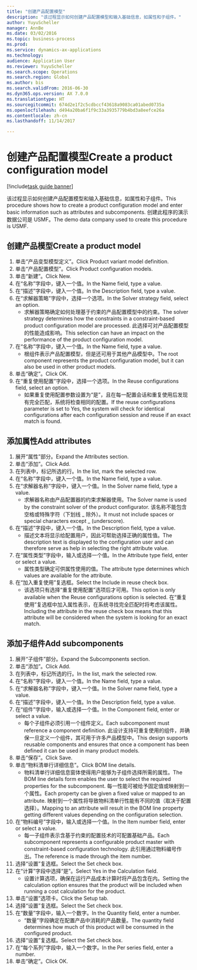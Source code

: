 ```yaml
--- 
title: "创建产品配置模型"
description: "该过程显示如何创建产品配置模型和输入基础信息，如属性和子组件。"
author: YuyuScheller
manager: AnnBe
ms.date: 03/02/2016
ms.topic: business-process
ms.prod: 
ms.service: dynamics-ax-applications
ms.technology: 
audience: Application User
ms.reviewer: YuyuScheller
ms.search.scope: Operations
ms.search.region: Global
ms.author: bis
ms.search.validFrom: 2016-06-30
ms.dyn365.ops.version: AX 7.0.0
ms.translationtype: HT
ms.sourcegitcommit: 674d2e1f2c5cdbccf43618a9083ca01abed0735a
ms.openlocfilehash: d494a20ba6f1f9c33a3935779b4bd3a8eefce26a
ms.contentlocale: zh-cn
ms.lasthandoff: 11/14/2017

---
```

# <a name="create-a-product-configuration-model"></a><span data-ttu-id="e98e4-103">创建产品配置模型</span><span class="sxs-lookup"><span data-stu-id="e98e4-103">Create a product configuration model</span></span>

[!include[task guide banner](../../includes/task-guide-banner.md)]

<span data-ttu-id="e98e4-104">该过程显示如何创建产品配置模型和输入基础信息，如属性和子组件。</span><span class="sxs-lookup"><span data-stu-id="e98e4-104">This procedure shows how to create a product configuration model and enter basic information such as attributes and subcomponents.</span></span> <span data-ttu-id="e98e4-105">创建此程序的演示数据公司是 USMF。</span><span class="sxs-lookup"><span data-stu-id="e98e4-105">The demo data company used to create this procedure is USMF.</span></span>


## <a name="create-a-product-model"></a><span data-ttu-id="e98e4-106">创建产品模型</span><span class="sxs-lookup"><span data-stu-id="e98e4-106">Create a product model</span></span>
1. <span data-ttu-id="e98e4-107">单击“产品变型模型定义”。</span><span class="sxs-lookup"><span data-stu-id="e98e4-107">Click Product variant model definition.</span></span>
2. <span data-ttu-id="e98e4-108">单击“产品配置模型”。</span><span class="sxs-lookup"><span data-stu-id="e98e4-108">Click Product configuration models.</span></span>
3. <span data-ttu-id="e98e4-109">单击“新建”。</span><span class="sxs-lookup"><span data-stu-id="e98e4-109">Click New.</span></span>
4. <span data-ttu-id="e98e4-110">在“名称”字段中，键入一个值。</span><span class="sxs-lookup"><span data-stu-id="e98e4-110">In the Name field, type a value.</span></span>
5. <span data-ttu-id="e98e4-111">在“描述”字段中，键入一个值。</span><span class="sxs-lookup"><span data-stu-id="e98e4-111">In the Description field, type a value.</span></span>
6. <span data-ttu-id="e98e4-112">在“求解器策略”字段中，选择一个选项。</span><span class="sxs-lookup"><span data-stu-id="e98e4-112">In the Solver strategy field, select an option.</span></span>
    * <span data-ttu-id="e98e4-113">求解器策略确定如何处理基于约束的产品配置模型中的约束。</span><span class="sxs-lookup"><span data-stu-id="e98e4-113">The solver strategy determines how the constraints in a constraint-based product configuration model are processed.</span></span> <span data-ttu-id="e98e4-114">此选择可对产品配置模型的性能造成影响。</span><span class="sxs-lookup"><span data-stu-id="e98e4-114">This selection can have an impact on the performance of the product configuration model.</span></span>  
7. <span data-ttu-id="e98e4-115">在“名称”字段中，键入一个值。</span><span class="sxs-lookup"><span data-stu-id="e98e4-115">In the Name field, type a value.</span></span>
    * <span data-ttu-id="e98e4-116">根组件表示产品配置模型，但是还可用于其他产品模型中。</span><span class="sxs-lookup"><span data-stu-id="e98e4-116">The root component represents the product configuration model, but it can also be used in other product models.</span></span>  
8. <span data-ttu-id="e98e4-117">单击“确定”。</span><span class="sxs-lookup"><span data-stu-id="e98e4-117">Click OK.</span></span>
9. <span data-ttu-id="e98e4-118">在“重复使用配置”字段中，选择一个选项。</span><span class="sxs-lookup"><span data-stu-id="e98e4-118">In the Reuse configurations field, select an option.</span></span>
    * <span data-ttu-id="e98e4-119">如果重复使用配置参数设置为“是”，且在每一配置会话和重复使用后发现有完全匹配，系统将检查相同的配置。</span><span class="sxs-lookup"><span data-stu-id="e98e4-119">If the reuse configurations parameter is set to Yes, the system will check for identical configurations after each configuration session and reuse if an exact match is found.</span></span>  

## <a name="add-attributes"></a><span data-ttu-id="e98e4-120">添加属性</span><span class="sxs-lookup"><span data-stu-id="e98e4-120">Add attributes</span></span>
1. <span data-ttu-id="e98e4-121">展开“属性”部分。</span><span class="sxs-lookup"><span data-stu-id="e98e4-121">Expand the Attributes section.</span></span>
2. <span data-ttu-id="e98e4-122">单击“添加”。</span><span class="sxs-lookup"><span data-stu-id="e98e4-122">Click Add.</span></span>
3. <span data-ttu-id="e98e4-123">在列表中，标记所选的行。</span><span class="sxs-lookup"><span data-stu-id="e98e4-123">In the list, mark the selected row.</span></span>
4. <span data-ttu-id="e98e4-124">在“名称”字段中，键入一个值。</span><span class="sxs-lookup"><span data-stu-id="e98e4-124">In the Name field, type a value.</span></span>
5. <span data-ttu-id="e98e4-125">在“求解器名称”字段中，键入一个值。</span><span class="sxs-lookup"><span data-stu-id="e98e4-125">In the Solver name field, type a value.</span></span>
    * <span data-ttu-id="e98e4-126">求解器名称由产品配置器的约束求解器使用。</span><span class="sxs-lookup"><span data-stu-id="e98e4-126">The Solver name is used by the constraint solver of the product configurator.</span></span> <span data-ttu-id="e98e4-127">该名称不能包含空格或特殊字符（下划线 _ 除外）。</span><span class="sxs-lookup"><span data-stu-id="e98e4-127">It must not include spaces or special characters except _ (underscore).</span></span>  
6. <span data-ttu-id="e98e4-128">在“描述”字段中，键入一个值。</span><span class="sxs-lookup"><span data-stu-id="e98e4-128">In the Description field, type a value.</span></span>
    * <span data-ttu-id="e98e4-129">描述文本将显示给配置用户，因此可帮助选择正确的属性值。</span><span class="sxs-lookup"><span data-stu-id="e98e4-129">The description text is displayed to the configuration user and can therefore serve as help in selecting the right attribute value.</span></span>  
7. <span data-ttu-id="e98e4-130">在“属性类型”字段中，输入或选择一个值。</span><span class="sxs-lookup"><span data-stu-id="e98e4-130">In the Attribute type field, enter or select a value.</span></span>
    * <span data-ttu-id="e98e4-131">属性类型确定可供属性使用的值。</span><span class="sxs-lookup"><span data-stu-id="e98e4-131">The attribute type determines which values are available for the attribute.</span></span>  
8. <span data-ttu-id="e98e4-132">在“加入重复使用”复选框。</span><span class="sxs-lookup"><span data-stu-id="e98e4-132">Select the Include in reuse check box.</span></span>
    * <span data-ttu-id="e98e4-133">该选项只有选择“重复使用配置”选项后才可用。</span><span class="sxs-lookup"><span data-stu-id="e98e4-133">This option is only available when the Reuse configurations option is selected.</span></span> <span data-ttu-id="e98e4-134">在“重复使用”复选框中加入属性表示，在系统寻找完全匹配时将考虑该属性。</span><span class="sxs-lookup"><span data-stu-id="e98e4-134">Including the attribute in the reuse check box means that this attribute will be considered when the system is looking for an exact match.</span></span>  

## <a name="add-subcomponents"></a><span data-ttu-id="e98e4-135">添加子组件</span><span class="sxs-lookup"><span data-stu-id="e98e4-135">Add subcomponents</span></span>
1. <span data-ttu-id="e98e4-136">展开“子组件”部分。</span><span class="sxs-lookup"><span data-stu-id="e98e4-136">Expand the Subcomponents section.</span></span>
2. <span data-ttu-id="e98e4-137">单击“添加”。</span><span class="sxs-lookup"><span data-stu-id="e98e4-137">Click Add.</span></span>
3. <span data-ttu-id="e98e4-138">在列表中，标记所选的行。</span><span class="sxs-lookup"><span data-stu-id="e98e4-138">In the list, mark the selected row.</span></span>
4. <span data-ttu-id="e98e4-139">在“名称”字段中，键入一个值。</span><span class="sxs-lookup"><span data-stu-id="e98e4-139">In the Name field, type a value.</span></span>
5. <span data-ttu-id="e98e4-140">在“求解器名称”字段中，键入一个值。</span><span class="sxs-lookup"><span data-stu-id="e98e4-140">In the Solver name field, type a value.</span></span>
6. <span data-ttu-id="e98e4-141">在“描述”字段中，键入一个值。</span><span class="sxs-lookup"><span data-stu-id="e98e4-141">In the Description field, type a value.</span></span>
7. <span data-ttu-id="e98e4-142">在“组件”字段中，输入或选择一个值。</span><span class="sxs-lookup"><span data-stu-id="e98e4-142">In the Component field, enter or select a value.</span></span>
    * <span data-ttu-id="e98e4-143">每个子组件必须引用一个组件定义。</span><span class="sxs-lookup"><span data-stu-id="e98e4-143">Each subcomponent must reference a component definition.</span></span> <span data-ttu-id="e98e4-144">此设计支持可重复使用的组件，并确保一旦定义一个组件，其可用于许多产品模型中。</span><span class="sxs-lookup"><span data-stu-id="e98e4-144">This design supports reusable components and ensures that once a component has been defined it can be used in many product models.</span></span>  
8. <span data-ttu-id="e98e4-145">单击“保存”。</span><span class="sxs-lookup"><span data-stu-id="e98e4-145">Click Save.</span></span>
9. <span data-ttu-id="e98e4-146">单击“物料清单行详细信息”。</span><span class="sxs-lookup"><span data-stu-id="e98e4-146">Click BOM line details.</span></span>
    * <span data-ttu-id="e98e4-147">物料清单行详细信息窗体使得用户能够为子组件选择所需的属性。</span><span class="sxs-lookup"><span data-stu-id="e98e4-147">The BOM line details form enables the user to select the required properties for the subcomponent.</span></span> <span data-ttu-id="e98e4-148">每一性能可被给予固定值或映射到一个属性。</span><span class="sxs-lookup"><span data-stu-id="e98e4-148">Each property can be given a fixed value or mapped to an attribute.</span></span> <span data-ttu-id="e98e4-149">映射到一个属性将导致物料清单行性能有不同的值（取决于配置选择）。</span><span class="sxs-lookup"><span data-stu-id="e98e4-149">Mapping to an attribute will result in the BOM line property getting different values depending on the configuration selection.</span></span>  
10. <span data-ttu-id="e98e4-150">在“物料编号”字段中，输入或选择一个值。</span><span class="sxs-lookup"><span data-stu-id="e98e4-150">In the Item number field, enter or select a value.</span></span>
    * <span data-ttu-id="e98e4-151">每一子组件表示含基于约束的配置技术的可配置基础产品。</span><span class="sxs-lookup"><span data-stu-id="e98e4-151">Each subcomponent represents a configurable product master with constraint-based configuration technology.</span></span> <span data-ttu-id="e98e4-152">此引用通过物料编号作出。</span><span class="sxs-lookup"><span data-stu-id="e98e4-152">The reference is made through the item number.</span></span>  
11. <span data-ttu-id="e98e4-153">选择“设置”复选框。</span><span class="sxs-lookup"><span data-stu-id="e98e4-153">Select the Set check box.</span></span>
12. <span data-ttu-id="e98e4-154">在“计算”字段中选择“是”。</span><span class="sxs-lookup"><span data-stu-id="e98e4-154">Select Yes in the Calculation field.</span></span>
    * <span data-ttu-id="e98e4-155">设置计算选项，确保在运行产品成本计算时将产品包含在内。</span><span class="sxs-lookup"><span data-stu-id="e98e4-155">Setting the calculation option ensures that the product will be included when running a cost calculation for the product.</span></span>  
13. <span data-ttu-id="e98e4-156">单击“设置”选项卡。</span><span class="sxs-lookup"><span data-stu-id="e98e4-156">Click the Setup tab.</span></span>
14. <span data-ttu-id="e98e4-157">选择“设置”复选框。</span><span class="sxs-lookup"><span data-stu-id="e98e4-157">Select the Set check box.</span></span>
15. <span data-ttu-id="e98e4-158">在“数量”字段中，输入一个数字。</span><span class="sxs-lookup"><span data-stu-id="e98e4-158">In the Quantity field, enter a number.</span></span>
    * <span data-ttu-id="e98e4-159">“数量”字段确定在配置产品中消耗的产品数量。</span><span class="sxs-lookup"><span data-stu-id="e98e4-159">The quantity field determines how much of this product will be consumed in the configured product.</span></span>  
16. <span data-ttu-id="e98e4-160">选择“设置”复选框。</span><span class="sxs-lookup"><span data-stu-id="e98e4-160">Select the Set check box.</span></span>
17. <span data-ttu-id="e98e4-161">在“每个系列”字段中，输入一个数字。</span><span class="sxs-lookup"><span data-stu-id="e98e4-161">In the Per series field, enter a number.</span></span>
18. <span data-ttu-id="e98e4-162">单击“确定”。</span><span class="sxs-lookup"><span data-stu-id="e98e4-162">Click OK.</span></span>


